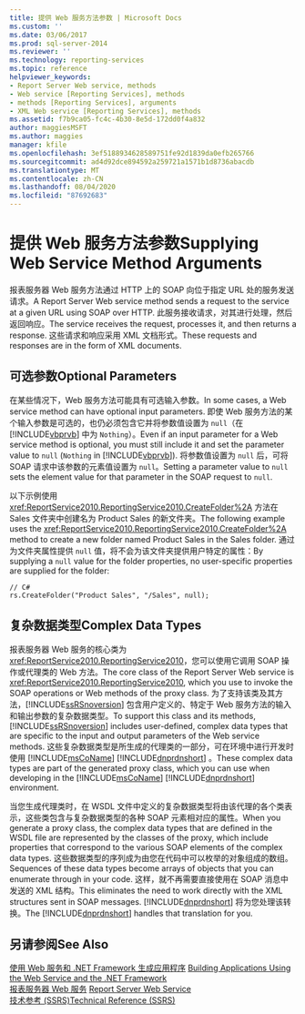 ```yaml
---
title: 提供 Web 服务方法参数 | Microsoft Docs
ms.custom: ''
ms.date: 03/06/2017
ms.prod: sql-server-2014
ms.reviewer: ''
ms.technology: reporting-services
ms.topic: reference
helpviewer_keywords:
- Report Server Web service, methods
- Web service [Reporting Services], methods
- methods [Reporting Services], arguments
- XML Web service [Reporting Services], methods
ms.assetid: f7b9ca05-fc4c-4b30-8e5d-172dd0f4a832
author: maggiesMSFT
ms.author: maggies
manager: kfile
ms.openlocfilehash: 3ef5188934628589751fe92d1839da0efb265766
ms.sourcegitcommit: ad4d92dce894592a259721a1571b1d8736abacdb
ms.translationtype: MT
ms.contentlocale: zh-CN
ms.lasthandoff: 08/04/2020
ms.locfileid: "87692683"
---
```

# <a name="supplying-web-service-method-arguments"></a><span data-ttu-id="952cf-102">提供 Web 服务方法参数</span><span class="sxs-lookup"><span data-stu-id="952cf-102">Supplying Web Service Method Arguments</span></span>
  <span data-ttu-id="952cf-103">报表服务器 Web 服务方法通过 HTTP 上的 SOAP 向位于指定 URL 处的服务发送请求。</span><span class="sxs-lookup"><span data-stu-id="952cf-103">A Report Server Web service method sends a request to the service at a given URL using SOAP over HTTP.</span></span> <span data-ttu-id="952cf-104">此服务接收请求，对其进行处理，然后返回响应。</span><span class="sxs-lookup"><span data-stu-id="952cf-104">The service receives the request, processes it, and then returns a response.</span></span> <span data-ttu-id="952cf-105">这些请求和响应采用 XML 文档形式。</span><span class="sxs-lookup"><span data-stu-id="952cf-105">These requests and responses are in the form of XML documents.</span></span>  
  
## <a name="optional-parameters"></a><span data-ttu-id="952cf-106">可选参数</span><span class="sxs-lookup"><span data-stu-id="952cf-106">Optional Parameters</span></span>  
 <span data-ttu-id="952cf-107">在某些情况下，Web 服务方法可能具有可选输入参数。</span><span class="sxs-lookup"><span data-stu-id="952cf-107">In some cases, a Web service method can have optional input parameters.</span></span> <span data-ttu-id="952cf-108">即使 Web 服务方法的某个输入参数是可选的，也仍必须包含它并将参数值设置为 `null`（在 [!INCLUDE[vbprvb](../../../includes/vbprvb-md.md)] 中为 `Nothing`）。</span><span class="sxs-lookup"><span data-stu-id="952cf-108">Even if an input parameter for a Web service method is optional, you must still include it and set the parameter value to `null` (`Nothing` in [!INCLUDE[vbprvb](../../../includes/vbprvb-md.md)]).</span></span> <span data-ttu-id="952cf-109">将参数值设置为 `null` 后，可将 SOAP 请求中该参数的元素值设置为 `null`。</span><span class="sxs-lookup"><span data-stu-id="952cf-109">Setting a parameter value to `null` sets the element value for that parameter in the SOAP request to `null`.</span></span>  
  
 <span data-ttu-id="952cf-110">以下示例使用 <xref:ReportService2010.ReportingService2010.CreateFolder%2A> 方法在 Sales 文件夹中创建名为 Product Sales 的新文件夹。</span><span class="sxs-lookup"><span data-stu-id="952cf-110">The following example uses the <xref:ReportService2010.ReportingService2010.CreateFolder%2A> method to create a new folder named Product Sales in the Sales folder.</span></span> <span data-ttu-id="952cf-111">通过为文件夹属性提供 `null` 值，将不会为该文件夹提供用户特定的属性：</span><span class="sxs-lookup"><span data-stu-id="952cf-111">By supplying a `null` value for the folder properties, no user-specific properties are supplied for the folder:</span></span>  
  
```  
// C#  
rs.CreateFolder("Product Sales", "/Sales", null);  
```  
  
## <a name="complex-data-types"></a><span data-ttu-id="952cf-112">复杂数据类型</span><span class="sxs-lookup"><span data-stu-id="952cf-112">Complex Data Types</span></span>  
 <span data-ttu-id="952cf-113">报表服务器 Web 服务的核心类为 <xref:ReportService2010.ReportingService2010>，您可以使用它调用 SOAP 操作或代理类的 Web 方法。</span><span class="sxs-lookup"><span data-stu-id="952cf-113">The core class of the Report Server Web service is <xref:ReportService2010.ReportingService2010>, which you use to invoke the SOAP operations or Web methods of the proxy class.</span></span> <span data-ttu-id="952cf-114">为了支持该类及其方法，[!INCLUDE[ssRSnoversion](../../../includes/ssrsnoversion-md.md)] 包含用户定义的、特定于 Web 服务方法的输入和输出参数的复杂数据类型。</span><span class="sxs-lookup"><span data-stu-id="952cf-114">To support this class and its methods, [!INCLUDE[ssRSnoversion](../../../includes/ssrsnoversion-md.md)] includes user-defined, complex data types that are specific to the input and output parameters of the Web service methods.</span></span> <span data-ttu-id="952cf-115">这些复杂数据类型是所生成的代理类的一部分，可在环境中进行开发时使用 [!INCLUDE[msCoName](../../../includes/msconame-md.md)] [!INCLUDE[dnprdnshort](../../../includes/dnprdnshort-md.md)] 。</span><span class="sxs-lookup"><span data-stu-id="952cf-115">These complex data types are part of the generated proxy class, which you can use when developing in the [!INCLUDE[msCoName](../../../includes/msconame-md.md)] [!INCLUDE[dnprdnshort](../../../includes/dnprdnshort-md.md)] environment.</span></span>  
  
 <span data-ttu-id="952cf-116">当您生成代理类时，在 WSDL 文件中定义的复杂数据类型将由该代理的各个类表示，这些类包含与复杂数据类型的各种 SOAP 元素相对应的属性。</span><span class="sxs-lookup"><span data-stu-id="952cf-116">When you generate a proxy class, the complex data types that are defined in the WSDL file are represented by the classes of the proxy, which include properties that correspond to the various SOAP elements of the complex data types.</span></span> <span data-ttu-id="952cf-117">这些数据类型的序列成为由您在代码中可以枚举的对象组成的数组。</span><span class="sxs-lookup"><span data-stu-id="952cf-117">Sequences of these data types become arrays of objects that you can enumerate through in your code.</span></span> <span data-ttu-id="952cf-118">这样，就不再需要直接使用在 SOAP 消息中发送的 XML 结构。</span><span class="sxs-lookup"><span data-stu-id="952cf-118">This eliminates the need to work directly with the XML structures sent in SOAP messages.</span></span> <span data-ttu-id="952cf-119">[!INCLUDE[dnprdnshort](../../../includes/dnprdnshort-md.md)] 将为您处理该转换。</span><span class="sxs-lookup"><span data-stu-id="952cf-119">The [!INCLUDE[dnprdnshort](../../../includes/dnprdnshort-md.md)] handles that translation for you.</span></span>  
  
## <a name="see-also"></a><span data-ttu-id="952cf-120">另请参阅</span><span class="sxs-lookup"><span data-stu-id="952cf-120">See Also</span></span>  
 <span data-ttu-id="952cf-121">[使用 Web 服务和 .NET Framework 生成应用程序](building-applications-using-the-web-service-and-the-net-framework.md) </span><span class="sxs-lookup"><span data-stu-id="952cf-121">[Building Applications Using the Web Service and the .NET Framework](building-applications-using-the-web-service-and-the-net-framework.md) </span></span>  
 <span data-ttu-id="952cf-122">[报表服务器 Web 服务](../report-server-web-service.md) </span><span class="sxs-lookup"><span data-stu-id="952cf-122">[Report Server Web Service](../report-server-web-service.md) </span></span>  
 [<span data-ttu-id="952cf-123">技术参考 (SSRS)</span><span class="sxs-lookup"><span data-stu-id="952cf-123">Technical Reference &#40;SSRS&#41;</span></span>](../../technical-reference-ssrs.md)  
  
  
